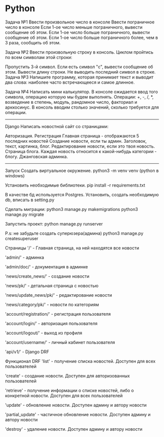 # Python
Задача №1
Ввести произвольное число в консоле
Ввести пограничное число в консоле
Если 1-ое число меньше пограничного, вывести сообщение об этом.
Если 1-ое число больше пограничного, вывести сообщение об этом.
Если 1-ое число больше пограничного более, чем в 3 раза, сообщить об этом.

Задача №2
Ввести произвольную строку в консоль.
Циклом пройтись по всем символам этой строки:

Пропустить 3-й символ.
Если есть символ "c", вывести сообщение об этом.
Вывести длину строки.
Не выводить последний символ в строке.
Задача №3
Напишите программу, которая принимает текст и выводит два слова: наиболее часто встречающееся и самое длинное.

Задача №4
Написать мини калькулятор.
В консоле ожидается ввод того символа, операцию которую мы будем выполнять.
Операции: +, -, /, *, возведение в степень, модуль, рандомное число, факториал и арккосинус.
В консоль вводим столько значений, сколько требуется для операции.
_________________________________________________________
Django
Написать новостной сайт со страницами:

Авторизация.
Регистрация
Главная страница - отображаются 5 последних новостей
Создание новости, если ты админ. Заголовок, текст, картинка, блог.
Редактирование новости, если это твоя новость.
Страница блога. Каждая новость относится к какой-нибудь категории - блогу.
Джанговская админка.
_________________________________________________________________________
Запуск
Создать виртуальное окружение. python3 -m venv venv (python в windows)

Установить необходимые библиотеки. pip install -r requirements.txt

В качестве бд используется Postgres. Установить, создать необходимую db, вписать в setting.py

Сделать миграции: python3 manage.py makemigrations python3 manage.py migrate

Запустить проект: python manage.py runserver

P.s: не забудьте создать суперюзера(админа) python3 manage.py createsuperuser

Страницы
'/' - Главная страница, на ней находятся все новости

'admin/' - админка

'admin/doc/' - документация в админке

'news/create_news/' - создание новости

'news/pk/' - детальная страница с новостью

'news/update_news/pk/' - редактирование новости

'news/category/pk/' - новости по категориям

'account/registration/' - регистрация пользователя

'account/login/' - авторизация пользователя

'account/logout/' - выход из профиля

'account/username/' - личный кабинет пользователя

'api/v1/' - Django DRF

Функционал DRF
'list' - получение списка новостей. Доступен для всех пользователей

'create' - создание новости. Доступен для авторизованных пользователей

'retrieve' - получение информации о списке новостей, либо о конкретной новости. Доступен для всех пользователей

'update' - обновление новости. Доступен админу и автору новости

'partial_update' - частичное обновление новости. Доступен админу и автору новости

'destroy' - удаление новости. Доступен админу и автору новости
